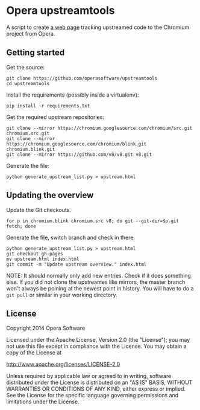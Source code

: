 Opera upstreamtools
===================

A script to create [a web page](http://operasoftware.github.io/upstreamtools/) tracking
upstreamed code to the Chromium project from Opera.

Getting started
---------------

Get the source:

    git clone https://github.com/operasoftware/upstreamtools
    cd upstreamtools

Install the requirements (possibly inside a virtualenv):

    pip install -r requirements.txt

Get the required upstream repositories:

    git clone --mirror https://chromium.googlesource.com/chromium/src.git chromium.src.git
    git clone --mirror https://chromium.googlesource.com/chromium/blink.git chromium.blink.git
    git clone --mirror https://github.com/v8/v8.git v8.git

Generate the file:

    python generate_upstream_list.py > upstream.html

Updating the overview
---------------------

Update the Git checkouts.

    for p in chromium.blink chromium.src v8; do git --git-dir=$p.git fetch; done

Generate the file, switch branch and check in there.

    python generate_upstream_list.py > upstream.html
    git checkout gh-pages
    mv upstream.html index.html
    git commit -m "Update upstream overview." index.html

NOTE: It should normally only add new entries. Check if it does something else.
If you did not clone the upstreames like mirrors, the master branch won't
always be poining at the newest point in history. You will have to do a `git
pull` or similar in your working directory.

License
-------

Copyright 2014 Opera Software

Licensed under the Apache License, Version 2.0 (the "License");
you may not use this file except in compliance with the License.
You may obtain a copy of the License at

   http://www.apache.org/licenses/LICENSE-2.0

Unless required by applicable law or agreed to in writing, software
distributed under the License is distributed on an "AS IS" BASIS,
WITHOUT WARRANTIES OR CONDITIONS OF ANY KIND, either express or implied.
See the License for the specific language governing permissions and
limitations under the License.
